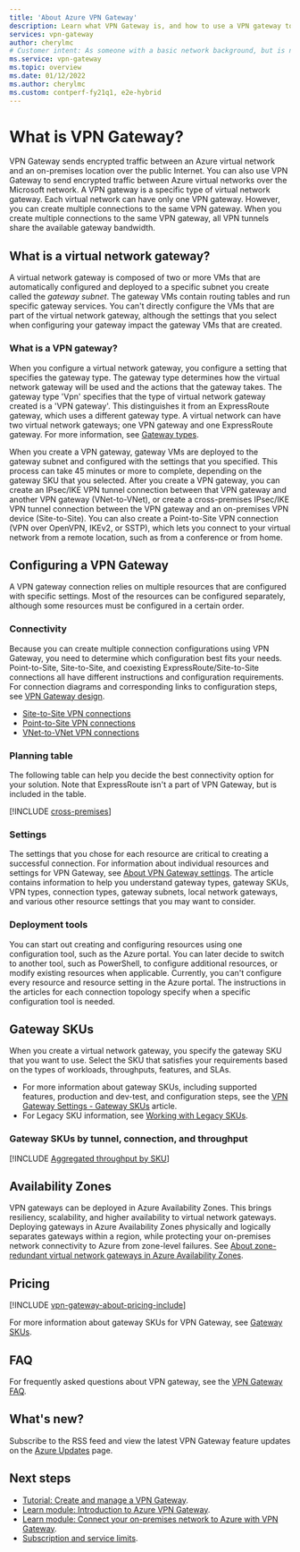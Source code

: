 ```yaml
---
title: 'About Azure VPN Gateway'
description: Learn what VPN Gateway is, and how to use a VPN gateway to connect to IPsec IKE Site-to-Site, VNet-to-VNet, and Point-to-Site VPN virtual networks.
services: vpn-gateway
author: cherylmc
# Customer intent: As someone with a basic network background, but is new to Azure, I want to understand the capabilities of Azure VPN Gateway so that I can securely connect to my Azure virtual networks.
ms.service: vpn-gateway
ms.topic: overview
ms.date: 01/12/2022
ms.author: cherylmc
ms.custom: contperf-fy21q1, e2e-hybrid
---
```


# What is VPN Gateway?

VPN Gateway sends encrypted traffic between an Azure virtual network and an on-premises location over the public Internet. You can also use VPN Gateway to send encrypted traffic between Azure virtual networks over the Microsoft network. A VPN gateway is a specific type of virtual network gateway. Each virtual network can have only one VPN gateway. However, you can create multiple connections to the same VPN gateway. When you create multiple connections to the same VPN gateway, all VPN tunnels share the available gateway bandwidth.

## <a name="whatis"></a>What is a virtual network gateway?

A virtual network gateway is composed of two or more VMs that are automatically configured and deployed to a specific subnet you create called the *gateway subnet*. The gateway VMs contain routing tables and run specific gateway services. You can't directly configure the VMs that are part of the virtual network gateway, although the settings that you select when configuring your gateway impact the gateway VMs that are created.

### <a name="vpn"></a>What is a VPN gateway?

When you configure a virtual network gateway, you configure a setting that specifies the gateway type. The gateway type determines how the virtual network gateway will be used and the actions that the gateway takes. The gateway type 'Vpn' specifies that the type of virtual network gateway created is a 'VPN gateway'. This distinguishes it from an ExpressRoute gateway, which uses a different gateway type. A virtual network can have two virtual network gateways; one VPN gateway and one ExpressRoute gateway. For more information, see [Gateway types](vpn-gateway-about-vpn-gateway-settings.md#gwtype).

When you create a VPN gateway, gateway VMs are deployed to the gateway subnet and configured with the settings that you specified. This process can take 45 minutes or more to complete, depending on the gateway SKU that you selected. After you create a VPN gateway, you can create an IPsec/IKE VPN tunnel connection between that VPN gateway and another VPN gateway (VNet-to-VNet), or create a cross-premises IPsec/IKE VPN tunnel connection between the VPN gateway and an on-premises VPN device (Site-to-Site). You can also create a Point-to-Site VPN connection (VPN over OpenVPN, IKEv2, or SSTP), which lets you connect to your virtual network from a remote location, such as from a conference or from home.

## <a name="configuring"></a>Configuring a VPN Gateway

A VPN gateway connection relies on multiple resources that are configured with specific settings. Most of the resources can be configured separately, although some resources must be configured in a certain order.

### <a name="connectivity"></a> Connectivity

Because you can create multiple connection configurations using VPN Gateway, you need to determine which configuration best fits your needs. Point-to-Site, Site-to-Site, and coexisting ExpressRoute/Site-to-Site connections all have different instructions and configuration requirements. For connection diagrams and corresponding links to configuration steps, see [VPN Gateway design](design.md).

* [Site-to-Site VPN connections](design.md#s2smulti)
* [Point-to-Site VPN connections](design.md#P2S)
* [VNet-to-VNet VPN connections](design.md#V2V)

### <a name="planningtable"></a>Planning table

The following table can help you decide the best connectivity option for your solution. Note that ExpressRoute isn't a part of VPN Gateway, but is included in the table.

[!INCLUDE [cross-premises](../../includes/vpn-gateway-cross-premises-include.md)]

### <a name="settings"></a>Settings

The settings that you chose for each resource are critical to creating a successful connection. For information about individual resources and settings for VPN Gateway, see [About VPN Gateway settings](vpn-gateway-about-vpn-gateway-settings.md). The article contains information to help you understand gateway types, gateway SKUs, VPN types, connection types, gateway subnets, local network gateways, and various other resource settings that you may want to consider.

### <a name="tools"></a>Deployment tools

You can start out creating and configuring resources using one configuration tool, such as the Azure portal. You can later decide to switch to another tool, such as PowerShell, to configure additional resources, or modify existing resources when applicable. Currently, you can't configure every resource and resource setting in the Azure portal. The instructions in the articles for each connection topology specify when a specific configuration tool is needed.

## <a name="gwsku"></a>Gateway SKUs

When you create a virtual network gateway, you specify the gateway SKU that you want to use. Select the SKU that satisfies your requirements based on the types of workloads, throughputs, features, and SLAs.

* For more information about gateway SKUs, including supported features, production and dev-test, and configuration steps, see the [VPN Gateway Settings - Gateway SKUs](vpn-gateway-about-vpn-gateway-settings.md#gwsku) article.
* For Legacy SKU information, see [Working with Legacy SKUs](vpn-gateway-about-skus-legacy.md).

### <a name="benchmark"></a>Gateway SKUs by tunnel, connection, and throughput

[!INCLUDE [Aggregated throughput by SKU](../../includes/vpn-gateway-table-gwtype-aggtput-include.md)]

## <a name="availability"></a>Availability Zones

VPN gateways can be deployed in Azure Availability Zones. This brings resiliency, scalability, and higher availability to virtual network gateways. Deploying gateways in Azure Availability Zones physically and logically separates gateways within a region, while protecting your on-premises network connectivity to Azure from zone-level failures. See [About zone-redundant virtual network gateways in Azure Availability Zones](about-zone-redundant-vnet-gateways.md).

## <a name="pricing"></a>Pricing

[!INCLUDE [vpn-gateway-about-pricing-include](../../includes/vpn-gateway-about-pricing-include.md)]

For more information about gateway SKUs for VPN Gateway, see [Gateway SKUs](vpn-gateway-about-vpn-gateway-settings.md#gwsku).

## <a name="faq"></a>FAQ

For frequently asked questions about VPN gateway, see the [VPN Gateway FAQ](vpn-gateway-vpn-faq.md).

## <a name="new"></a>What's new?

Subscribe to the RSS feed and view the latest VPN Gateway feature updates on the [Azure Updates](https://azure.microsoft.com/updates/?category=networking&query=VPN%20Gateway) page.

## Next steps

- [Tutorial: Create and manage a VPN Gateway](tutorial-create-gateway-portal.md).
- [Learn module: Introduction to Azure VPN Gateway](/training/modules/intro-to-azure-vpn-gateway).
- [Learn module: Connect your on-premises network to Azure with VPN Gateway](/training/modules/connect-on-premises-network-with-vpn-gateway/).
- [Subscription and service limits](../azure-resource-manager/management/azure-subscription-service-limits.md#networking-limits).
